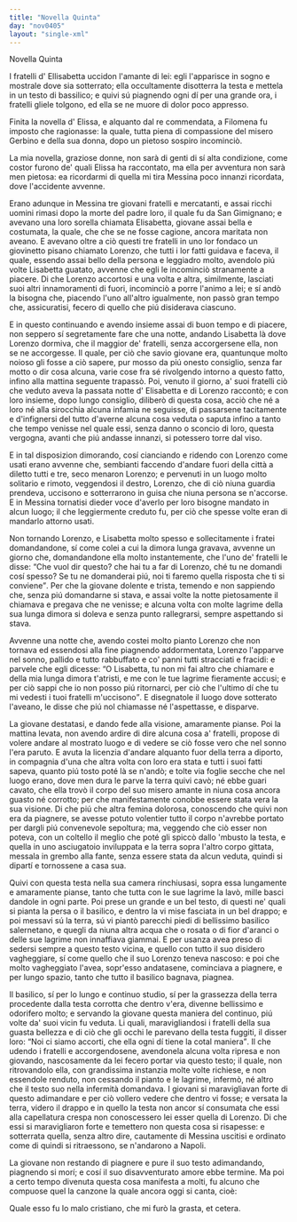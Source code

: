 ```yaml
---
title: "Novella Quinta"
day: "nov0405"
layout: "single-xml"
---
```

<div id="nov0405" type="novella" who="filomena">
<head>Novella Quinta</head>
<argument>
<p>
<milestone id="p04050001"/>I 
            <name persref="fratelli-0405" type="person">fratelli</name> d'
            <name persref="ellisabetta" type="person">Ellisabetta</name> uccidon l'amante di lei: egli l'apparisce in sogno e mostrale dove sia sotterrato; ella occultamente disotterra la testa e mettela in un testo di bassilico; e quivi sú piagnendo ogni dí per una grande ora, i fratelli gliele tolgono, ed ella se ne muore di dolor poco appresso.</p>
</argument>
<div3 type="commentary" who="author">
<p>
<milestone id="p04050002"/>Finita la novella d'
            <name persref="elissa" type="person">Elissa</name>, e alquanto dal re commendata, a 
            <name persref="filomena" type="person">Filomena</name> fu imposto che ragionasse: la quale, tutta piena di compassione del misero 
            <name persref="gerbino" type="person">Gerbino</name> e della sua donna, dopo un pietoso sospiro incominciò.</p>
</div3>
<div3 type="commentary" who="filomena">
<p>
<milestone id="p04050003"/>La mia novella, graziose donne, non sarà di genti di sí alta condizione, come costor furono de' quali 
            <name persref="elissa" type="person">Elissa</name> ha raccontato, ma ella per avventura non sarà men pietosa: ea ricordarmi di quella mi tira 
            <name placeref="messina" type="place">Messina</name> poco innanzi ricordata, dove l'accidente avvenne.</p>
</div3>
<p>
<milestone id="p04050004"/>Erano adunque in 
          <name placeref="messina" type="place">Messina</name>
<name persref="fratelli-0405" type="person">tre giovani fratelli</name> e mercatanti, e assai ricchi uomini rimasi dopo la morte del padre loro, il quale fu da 
          <name placeref="sangimignano" type="place">San Gimignano</name>; e avevano una loro sorella chiamata 
          <name persref="ellisabetta" type="person">Elisabetta</name>, giovane assai bella e costumata, la quale, che che se ne fosse cagione, ancora maritata non aveano. 
          <milestone id="p04050005"/>E avevano oltre a ciò questi tre 
          <name persref="fratelli-0405" type="person">fratelli</name> in uno lor fondaco un giovinetto pisano chiamato 
          <name persref="lorenzo" type="person">Lorenzo</name>, che tutti i lor fatti guidava e faceva, il quale, essendo assai bello della persona e leggiadro molto, avendolo piú volte 
          <name persref="ellisabetta" type="person">Lisabetta</name> guatato, avvenne che egli le incominciò stranamente a piacere. Di che 
          <name persref="lorenzo" type="person">Lorenzo</name> accortosi e una volta e altra, similmente, lasciati suoi altri innamoramenti di fuori, incominciò a porre l'animo a lei; e sí andò la bisogna che, piacendo l'uno all'altro igualmente, non passò gran tempo che, assicuratisi, fecero di quello che piú disiderava ciascuno.</p>
<p>
<milestone id="p04050006"/>E in questo continuando e avendo insieme assai di buon tempo e di piacere, non seppero sí segretamente fare che una notte, andando 
          <name persref="ellisabetta" type="person">Lisabetta</name> là dove 
          <name persref="lorenzo" type="person">Lorenzo</name> dormiva, che il maggior de' 
          <name persref="fratelli-0405" type="person">fratelli</name>, senza accorgersene ella, non se ne accorgesse. Il quale, per ciò che savio giovane era, quantunque molto noioso gli fosse a ciò sapere, pur mosso da piú onesto consiglio, senza far motto o dir cosa alcuna, varie cose fra sé rivolgendo intorno a questo fatto, infino alla mattina seguente trapassò. 
          <milestone id="p04050007"/>Poi, venuto il giorno, a' suoi 
          <name persref="fratelli-0405" type="person">fratelli</name> ciò che veduto aveva la passata notte d'
          <name persref="ellisabetta" type="person">Elisabetta</name> e di 
          <name persref="lorenzo" type="person">Lorenzo</name> raccontò; e con loro insieme, dopo lungo consiglio, diliberò di questa cosa, acciò che né a loro né alla sirocchia alcuna infamia ne seguisse, di passarsene tacitamente e d'infignersi del tutto d'averne alcuna cosa veduta o saputa infino a tanto che tempo venisse nel quale essi, senza danno o sconcio di loro, questa vergogna, avanti che piú andasse innanzi, si potessero torre dal viso.</p>
<p>
<milestone id="p04050008"/>E in tal disposizion dimorando, cosí cianciando e ridendo con 
          <name persref="lorenzo" type="person">Lorenzo</name> come usati erano avvenne che, sembianti faccendo d'andare fuori della città a diletto tutti e tre, seco menaron 
          <name persref="lorenzo" type="person">Lorenzo</name>; e pervenuti in un luogo molto solitario e rimoto, veggendosi il destro, 
          <name persref="lorenzo" type="person">Lorenzo</name>, che di ciò niuna guardia prendeva, uccisono e sotterrarono in guisa che niuna persona se n'accorse. 
          <milestone id="p04050009"/>E in 
          <name placeref="messina" type="place">Messina</name> tornatisi dieder voce d'averlo per loro bisogne mandato in alcun luogo; il che leggiermente creduto fu, per ciò che spesse volte eran di mandarlo attorno usati.</p>
<p>
<milestone id="p04050010"/>Non tornando 
          <name persref="lorenzo" type="person">Lorenzo</name>, e 
          <name persref="ellisabetta" type="person">Lisabetta</name> molto spesso e sollecitamente i fratei domandandone, sí come colei a cui la dimora lunga gravava, avvenne un giorno che, domandandone ella molto instantemente, che l'uno de' 
          <name persref="fratelli-0405" type="person">fratelli</name> le disse: 
          <q direct="unspecified" who="fratelli-0405">Che vuol dir questo? che hai tu a far di 
          <name persref="lorenzo" type="person">Lorenzo</name>, ché tu ne domandi cosí spesso? Se tu ne domanderai piú, noi ti faremo quella risposta che ti si conviene</q>. 
          <milestone id="p04050011"/>Per che la giovane dolente e trista, temendo e non sappiendo che, senza piú domandarne si stava, e assai volte la notte pietosamente il chiamava e pregava che ne venisse; e alcuna volta con molte lagrime della sua lunga dimora si doleva e senza punto rallegrarsi, sempre aspettando si stava.</p>
<p>
<milestone id="p04050012"/>Avvenne una notte che, avendo costei molto pianto 
          <name persref="lorenzo" type="person">Lorenzo</name> che non tornava ed essendosi alla fine piagnendo addormentata, 
          <name persref="lorenzo" type="person">Lorenzo</name> l'apparve nel sonno, pallido e tutto rabbuffato e co' panni tutti stracciati e fracidi: e parvele che egli dicesse: 
          <milestone id="p04050013"/>
<q direct="unspecified" who="lorenzo">O Lisabetta, tu non mi fai altro che chiamare e della mia lunga dimora t'atristi, e me con le tue lagrime fieramente accusi; e per ciò sappi che io non posso piú ritornarci, per ciò che l'ultimo dí che tu mi vedesti i tuoi 
          <name persref="fratelli-0405" type="person">fratelli</name> m'uccisono</q>. E disegnatole il luogo dove sotterato l'aveano, le disse che piú nol chiamasse né l'aspettasse, e disparve.</p>
<p>
<milestone id="p04050014"/>La giovane destatasi, e dando fede alla visione, amaramente pianse. Poi la mattina levata, non avendo ardire di dire alcuna cosa a' 
          <name persref="fratelli-0405" type="person">fratelli</name>, propose di volere andare al mostrato luogo e di vedere se ciò fosse vero che nel sonno l'era paruto. 
          <milestone id="p04050015"/>E avuta la licenzia d'andare alquanto fuor della terra a diporto, in compagnia d'una che altra volta con loro era stata e tutti i suoi fatti sapeva, quanto piú tosto poté là se n'andò; e tolte via foglie secche che nel luogo erano, dove men dura le parve la terra quivi cavò; né ebbe guari cavato, che ella trovò il corpo del suo misero amante in niuna cosa ancora guasto né corrotto; per che manifestamente conobbe essere stata vera la sua visione. 
          <milestone id="p04050016"/>Di che piú che altra femina dolorosa, conoscendo che quivi non era da piagnere, se avesse potuto volentier tutto il corpo n'avrebbe portato per dargli piú convenevole sepoltura; ma, veggendo che ciò esser non poteva, con un coltello il meglio che poté gli spiccò dallo 'mbusto la testa, e quella in uno asciugatoio inviluppata e la terra sopra l'altro corpo gittata, messala in grembo alla fante, senza essere stata da alcun veduta, quindi si dipartí e tornossene a casa sua.</p>
<p>
<milestone id="p04050017"/>Quivi con questa testa nella sua camera rinchiusasi, sopra essa lungamente e amaramente pianse, tanto che tutta con le sue lagrime la lavò, mille basci dandole in ogni parte. Poi prese un grande e un bel testo, di questi ne' quali si pianta la persa o il basilico, e dentro la vi mise fasciata in un bel drappo; e poi messavi sú la terra, sú vi piantò parecchi piedi di bellissimo basilico salernetano, e quegli da niuna altra acqua che o rosata o di fior d'aranci o delle sue lagrime non innaffiava giammai. 
          <milestone id="p04050018"/>E per usanza avea preso di sedersi sempre a questo testo vicina, e quello con tutto il suo disidero vagheggiare, sí come quello che il suo 
          <name persref="lorenzo" type="person">Lorenzo</name> teneva nascoso: e poi che molto vagheggiato l'avea, sopr'esso andatasene, cominciava a piagnere, e per lungo spazio, tanto che tutto il basilico bagnava, piagnea.</p>
<p>
<milestone id="p04050019"/>Il basilico, sí per lo lungo e continuo studio, sí per la grassezza della terra procedente dalla testa corrotta che dentro v'era, divenne bellissimo e odorifero molto; e servando la giovane questa maniera del continuo, piú volte da' suoi vicin fu veduta. 
          <milestone id="p04050020"/>Li quali, maravigliandosi i 
          <name persref="fratelli-0405" type="person">fratelli</name> della sua guasta bellezza e di ciò che gli occhi le parevano della testa fuggiti, il disser loro: 
          <milestone id="p04050021"/>
<q direct="unspecified" who="vicini-0405">Noi ci siamo accorti, che ella ogni dí tiene la cotal maniera</q>. Il che udendo i 
          <name persref="fratelli-0405" type="person">fratelli</name> e accorgendosene, avendonela alcuna volta ripresa e non giovando, nascosamente da lei fecero portar via questo testo; il quale, non ritrovandolo ella, con grandissima instanzia molte volte richiese, e non essendole renduto, non cessando il pianto e le lagrime, infermò, né altro che il testo suo nella infermità domandava. 
          <milestone id="p04050022"/>I giovani si maravigliavan forte di questo adimandare e per ciò vollero vedere che dentro vi fosse; e versata la terra, videro il drappo e in quello la testa non ancor sí consumata che essi alla capellatura crespa non conoscessero lei esser quella di 
          <name persref="lorenzo" type="person">Lorenzo</name>. 
          <milestone id="p04050023"/>Di che essi si maravigliaron forte e temettero non questa cosa si risapesse: e sotterrata quella, senza altro dire, cautamente di 
          <name placeref="messina" type="place">Messina</name> uscitisi e ordinato come di quindi si ritraessono, se n'andarono a 
          <name placeref="napoli" type="place">Napoli</name>.</p>
<p>
<milestone id="p04050024"/>La giovane non restando di piagnere e pure il suo testo adimandando, piagnendo si morí; e cosí il suo disavventurato amore ebbe termine. Ma poi a certo tempo divenuta questa cosa manifesta a molti, fu alcuno che compuose quel la canzone la quale ancora oggi si canta, cioè:</p>
<div3 type="song">
<lg>
<milestone id="p04050025"/>
<l>Quale esso fu lo malo cristiano,</l>
<l>che mi furò la grasta, et cetera.</l>
</lg>
</div3>
</div>